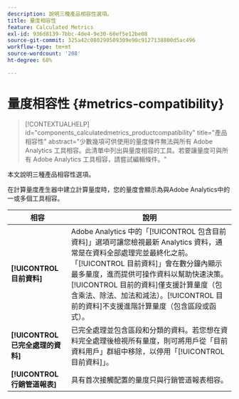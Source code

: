 ```yaml
---
description: 說明三種產品相容性選項。
title: 量度相容性
feature: Calculated Metrics
exl-id: 936d8139-7bbc-4de4-9e30-60ef5e12be08
source-git-commit: 325a42c080290509309e90c9127138800d5ac496
workflow-type: tm+mt
source-wordcount: '208'
ht-degree: 68%

---
```


# 量度相容性 {#metrics-compatibility}

>[!CONTEXTUALHELP]
>id="components_calculatedmetrics_productcompatibility"
>title="產品相容性"
>abstract="少數幾項可供使用的量度條件無法與所有 Adobe Analytics 工具相容。此清單中列出與量度相容的工具。若要讓量度可與所有 Adobe Analytics 工具相容，請嘗試編輯條件。"

本文說明三種產品相容性選項。

在計算量度產生器中建立計算量度時，您的量度會顯示為與Adobe Analytics中的一或多個工具相容。


| 相容 | 說明 |
| --- | --- |
| **[!UICONTROL 目前資料]** | Adobe Analytics 中的「[!UICONTROL 包含目前資料]」選項可讓您檢視最新 Analytics 資料，通常是在資料全部處理完並最終化之前。 「[!UICONTROL 目前資料]」會在數分鐘內顯示最多量度，進而提供可操作資料以幫助快速決策。 [!UICONTROL 目前的資料]僅支援計算量度（包含乘法、除法、加法和減法）。[!UICONTROL 目前的資料]不支援進階計算量度（包含區段或函式）。 |
| **[!UICONTROL 已完全處理的資料]** | 已完全處理並包含區段和分類的資料。若您想在資料完全處理後檢視所有量度，則可將用戶從「目前資料用戶」群組中移除，以停用「[!UICONTROL 目前資料]」。 |
| **[!UICONTROL 行銷管道報表]** | 具有首次接觸配置的量度只與行銷管道報表相容。 |

